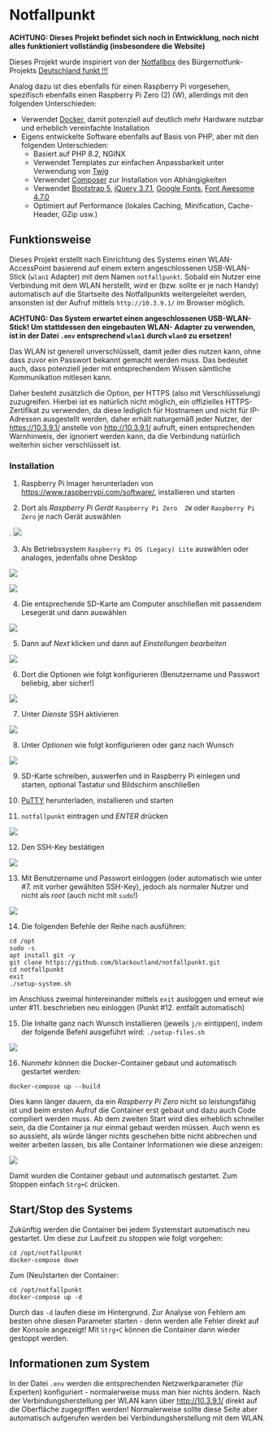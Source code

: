 # Notfallpunkt

__ACHTUNG: Dieses Projekt befindet sich noch in Entwicklung, noch nicht alles funktioniert vollständig (insbesondere die Website)__

Dieses Projekt wurde inspiriert von der [Notfallbox](https://deutschland-funkt.de/notfallbox/doku.php?id=start) des
Bürgernotfunk-Projekts [Deutschland funkt !!!](https://deutschland-funkt.de/)

Analog dazu ist dies ebenfalls für einen Raspberry Pi vorgesehen, spezifisch ebenfalls einen Raspberry Pi Zero (2) (W),
allerdings mit den folgenden Unterschieden:

* Verwendet [Docker](https://www.docker.com/), damit potenziell auf deutlich mehr Hardware nutzbar und erheblich vereinfachte Installation
* Eigens entwickelte Software ebenfalls auf Basis von PHP, aber mit den folgenden Unterschieden:
    * Basiert auf PHP 8.2, NGINX
    * Verwendet Templates zur einfachen Anpassbarkeit unter Verwendung von [Twig](https://twig.symfony.com/)
    * Verwendet [Composer](https://getcomposer.org/) zur Installation von Abhängigkeiten
    * Verwendet [Bootstrap 5](https://getbootstrap.com/docs/5.0/getting-started/introduction/),
      [jQuery 3.7.1](https://blog.jquery.com/2023/08/28/jquery-3-7-1-released-reliable-table-row-dimensions/),
      [Google Fonts](https://fonts.google.com/), 
      [Font Awesome 4.7.0](https://fontawesome.com/v4/icons/)
    * Optimiert auf Performance (lokales Caching, Minification, Cache-Header, GZip usw.)

## Funktionsweise
Dieses Projekt erstellt nach Einrichtung des Systems einen WLAN-AccessPoint basierend auf einem extern angeschlossenen
USB-WLAN-Stick (`wlan1` Adapter) mit dem Namen `notfallpunkt`. Sobald ein Nutzer eine Verbindung mit dem WLAN herstellt,
wird er (bzw. sollte er je nach Handy) automatisch auf die Startseite des Notfallpunkts weitergeleitet werden,
ansonsten ist der Aufruf mittels `http://10.3.9.1/` im Browser möglich.

**ACHTUNG: Das System erwartet einen angeschlossenen USB-WLAN-Stick! Um stattdessen den eingebauten WLAN-
Adapter zu verwenden, ist in der Datei `.env` entsprechend `wlan1` durch `wlan0` zu ersetzen!**

Das WLAN ist generell unverschlüsselt, damit jeder dies nutzen kann, ohne dass zuvor ein Passwort bekannt gemacht werden
muss. Das bedeutet auch, dass potenziell jeder mit entsprechendem Wissen sämtliche Kommunikation mitlesen kann.

Daher besteht zusätzlich die Option, per HTTPS (also mit Verschlüsselung) zuzugreifen. Hierbei ist es natürlich nicht
möglich, ein offizielles HTTPS-Zertifikat zu verwenden, da diese lediglich für Hostnamen und nicht für IP-Adressen
ausgestellt werden, daher erhält naturgemäß jeder Nutzer, der https://10.3.9.1/ anstelle von http://10.3.9.1/ aufruft,
einen entsprechenden Warnhinweis, der ignoriert werden kann, da die Verbindung natürlich weiterhin sicher verschlüsselt
ist.

### Installation
1. Raspberry Pi Imager herunterladen von https://www.raspberrypi.com/software/, installieren und starten

2. Dort als _Raspberry Pi Gerät_ `Raspberry Pi Zero  2W` oder `Raspberry Pi Zero` je nach Gerät auswählen

. ![](doc/imager.png)

3. Als Betriebssystem `Raspberry Pi OS (Legacy) Lite` auswählen oder analoges, jedenfalls ohne Desktop

  ![](doc/imager-os.png)

  ![](doc/imager-os-lite.png)

4. Die entsprechende SD-Karte am Computer anschließen mit passendem Lesegerät und dann auswählen

  ![](doc/imager-overview.png)

5. Dann auf _Next_ klicken und dann auf _Einstellungen bearbeiten_

  ![](doc/imager-os-config.png)

6. Dort die Optionen wie folgt konfigurieren (Benutzername und Passwort beliebig, aber sicher!)

  ![](doc/os-config-1.png)

7. Unter _Dienste_ SSH aktivieren

  ![](doc/os-config-2.png)

8. Unter _Optionen_ wie folgt konfigurieren oder ganz nach Wunsch

  ![](doc/os-config-3.png)

9. SD-Karte schreiben, auswerfen und in Raspberry Pi einlegen und starten, optional Tastatur und
  Bildschirm anschließen

10. [PuTTY](https://www.chiark.greenend.org.uk/~sgtatham/putty/latest.html) herunterladen, installieren und starten

11. `notfallpunkt` eintragen und _ENTER_ drücken

  ![](doc/putty-1.png)

12. Den SSH-Key bestätigen

  ![](doc/putty-2.png)

13. Mit Benutzername und Passwort einloggen (oder automatisch wie unter #7. mit vorher gewählten SSH-Key),
   jedoch als normaler Nutzer und nicht als _root_ (auch nicht mit `sudo`!)

  ![](doc/putty-3.png)

14. Die folgenden Befehle der Reihe nach ausführen:
```
cd /opt
sudo -s
apt install git -y
git clone https://github.com/blackoutland/notfallpunkt.git
cd notfallpunkt
exit
./setup-system.sh
```
im Anschluss zweimal hintereinander mittels `exit` ausloggen und erneut wie unter
  #11. beschrieben neu einloggen (Punkt #12. entfällt automatisch)

15. Die Inhalte ganz nach Wunsch installieren (jeweils `j/n` eintippen), indem der folgende
 Befehl ausgeführt wird:
  `./setup-files.sh`

  ![](doc/setup-files.png)

16. Nunmehr können die Docker-Container gebaut und automatisch gestartet werden:

`docker-compose up --build`

Dies kann länger dauern, da ein _Raspberry Pi Zero_ nicht so leistungsfähig ist und beim
ersten Aufruf die Container erst gebaut und dazu auch Code compiliert werden muss.
Ab dem zweiten Start wird dies erheblich schneller sein, da die Container ja nur einmal
gebaut werden müssen. Auch wenn es so aussieht, als würde länger nichts geschehen bitte nicht
abbrechen und weiter arbeiten lassen, bis alle Container Informationen wie diese anzeigen:

![](doc/docker-output.png)

Damit wurden die Container gebaut und automatisch gestartet. Zum Stoppen einfach `Strg+C` drücken.

## Start/Stop des Systems
Zukünftig werden die Container bei jedem Systemstart automatisch neu gestartet.
Um diese zur Laufzeit zu stoppen wie folgt vorgehen:

```
cd /opt/notfallpunkt
docker-compose down
```

Zum (Neu)starten der Container:
```
cd /opt/notfallpunkt
docker-compose up -d
```

Durch das `-d` laufen diese im Hintergrund. Zur Analyse von Fehlern am besten ohne diesen
Parameter starten - denn werden alle Fehler direkt auf der Konsole angezeigt!
Mit `Strg+C` können die Container dann wieder gestoppt werden.

## Informationen zum System
In der Datei `.env` werden die entsprechenden Netzwerkparameter (für Experten)
konfiguriert - normalerweise muss man hier nichts ändern.
Nach der Verbindungsherstellung per WLAN kann über http://10.3.9.1/ direkt auf die
Oberfläche zugegriffen werden! Normalerweise sollte diese Seite aber automatisch aufgerufen
werden bei Verbindungsherstellung mit dem WLAN.




